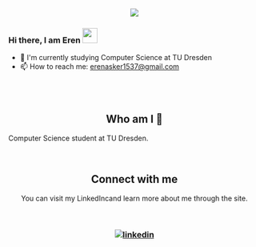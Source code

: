
<h1 align="center">
  <a href="https://git.io/typing-svg">
    <img src="https://readme-typing-svg.herokuapp.com/?lines=Hello!+👋;I+am+Eren++Asker&center=true&size=25">
  </a>
</h1>

### Hi there, I am Eren <img src="https://user-images.githubusercontent.com/42378118/110234147-e3259600-7f4e-11eb-95be-0c4047144dea.gif" width="30">

- 💬 I'm currently studying Computer Science at TU Dresden
- 📫 How to reach me: erenasker1537@gmail.com

<br></br>

<h2 align="center">
Who am I 👀 
</h2>
Computer Science student at TU Dresden.   
</p>
<center>
<br>

<h2 align="center">
Connect with me 
</h2>
<p align="center">
  You can visit my LinkedIncand learn more about me through the site. <br>
</p>  
<br>

<h3 align="center">
<a href="https://www.linkedin.com/in/erenasker/" target="_blank">
<img src=https://img.shields.io/badge/linkedin-%231E77B5.svg?&style=for-the-badge&logo=linkedin&logoColor=white alt=linkedin style="margin-bottom: 5px;" />
<h3>
</a> &nbsp;
</p>  
  
</div>  
